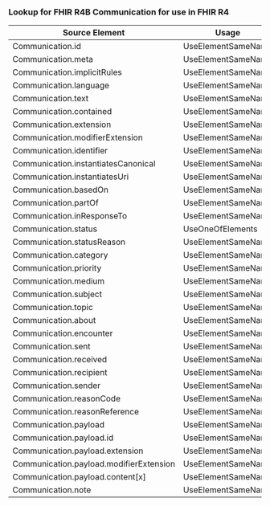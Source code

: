 ### Lookup for FHIR R4B Communication for use in FHIR R4

| Source Element | Usage | Target |
| -------------- | ----- | ------ |
| Communication.id | UseElementSameName | Communication.id |
| Communication.meta | UseElementSameName | Communication.meta |
| Communication.implicitRules | UseElementSameName | Communication.implicitRules |
| Communication.language | UseElementSameName | Communication.language |
| Communication.text | UseElementSameName | Communication.text |
| Communication.contained | UseElementSameName | Communication.contained |
| Communication.extension | UseElementSameName | Communication.extension |
| Communication.modifierExtension | UseElementSameName | Communication.modifierExtension |
| Communication.identifier | UseElementSameName | Communication.identifier |
| Communication.instantiatesCanonical | UseElementSameName | Communication.instantiatesCanonical |
| Communication.instantiatesUri | UseElementSameName | Communication.instantiatesUri |
| Communication.basedOn | UseElementSameName | Communication.basedOn |
| Communication.partOf | UseElementSameName | Communication.partOf |
| Communication.inResponseTo | UseElementSameName | Communication.inResponseTo |
| Communication.status | UseOneOfElements | Communication.status,Communication.status |
| Communication.statusReason | UseElementSameName | Communication.statusReason |
| Communication.category | UseElementSameName | Communication.category |
| Communication.priority | UseElementSameName | Communication.priority |
| Communication.medium | UseElementSameName | Communication.medium |
| Communication.subject | UseElementSameName | Communication.subject |
| Communication.topic | UseElementSameName | Communication.topic |
| Communication.about | UseElementSameName | Communication.about |
| Communication.encounter | UseElementSameName | Communication.encounter |
| Communication.sent | UseElementSameName | Communication.sent |
| Communication.received | UseElementSameName | Communication.received |
| Communication.recipient | UseElementSameName | Communication.recipient |
| Communication.sender | UseElementSameName | Communication.sender |
| Communication.reasonCode | UseElementSameName | Communication.reasonCode |
| Communication.reasonReference | UseElementSameName | Communication.reasonReference |
| Communication.payload | UseElementSameName | Communication.payload |
| Communication.payload.id | UseElementSameName | Communication.payload.id |
| Communication.payload.extension | UseElementSameName | Communication.payload.extension |
| Communication.payload.modifierExtension | UseElementSameName | Communication.payload.modifierExtension |
| Communication.payload.content[x] | UseElementSameName | Communication.payload.content[x] |
| Communication.note | UseElementSameName | Communication.note |
